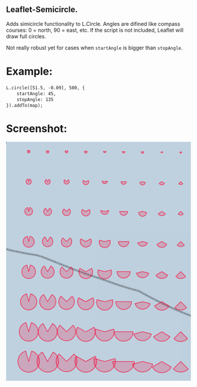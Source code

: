 Leaflet-Semicircle.
-------------------

Adds simicircle functionality to L.Circle. Angles are difined like compass courses: 0 = north, 90 = east, etc. If the script is not included, Leaflet will draw full circles.

Not really robust yet for cases when `startAngle` is bigger than `stopAngle`.

# Example:

```
L.circle([51.5, -0.09], 500, {
	startAngle: 45,
	stopAngle: 135
}).addTo(map);
```


# Screenshot:
![Semicircles screenshot](screenshot.png)